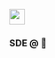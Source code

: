 <p align="left"><a href="https://github.com/josiahkn" target="_blank"><img src="https://img.shields.io/badge/GitHub-100000?logo=github&logoColor=white" height="28" style="margin-right: 4px" ></a></p>

 **<h3 align="left"> SDE @ 🍞 </h3>**
